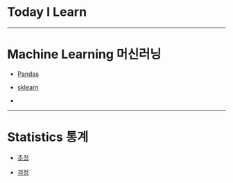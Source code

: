 Today I Learn
===============
---

# Machine Learning 머신러닝

* [Pandas](https://github.com/JAEHYUNYUK/python/blob/main/Pandas/Pandas.md)

* [sklearn](https://github.com/JAEHYUNYUK/Machine-Learning/blob/main/sklearn/sklearn.md)

*
---
# Statistics 통계

* [추정](https://github.com/JAEHYUNYUK/-Statistics-/blob/main/README.md)

* [검정](https://github.com/JAEHYUNYUK/-Statistics-/blob/main/README.md)
